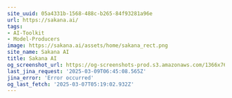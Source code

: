 ```yaml
---
site_uuid: 05a4331b-1568-488c-b265-84f93281a96e
url: https://sakana.ai/
tags:
- AI-Toolkit
- Model-Producers
image: https://sakana.ai/assets/home/sakana_rect.png
site_name: Sakana AI
title: Sakana AI
og_screenshot_url: https://og-screenshots-prod.s3.amazonaws.com/1366x768/80/false/7c8661f69d10e5a0c41b2ae3369ff6e5fb4cdbf2d26f7ac61272f8fcb575be57.jpeg
last_jina_request: '2025-03-09T06:45:08.565Z'
jina_error: 'Error occurred'
og_last_fetch: '2025-03-07T05:19:02.932Z'
---
```


